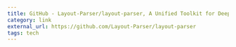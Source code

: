 ```yaml
---
title: GitHub - Layout-Parser/layout-parser, A Unified Toolkit for Deep Learning Based Document Image Analysis
category: link
external_url: https://github.com/Layout-Parser/layout-parser
tags: tech
---
```

